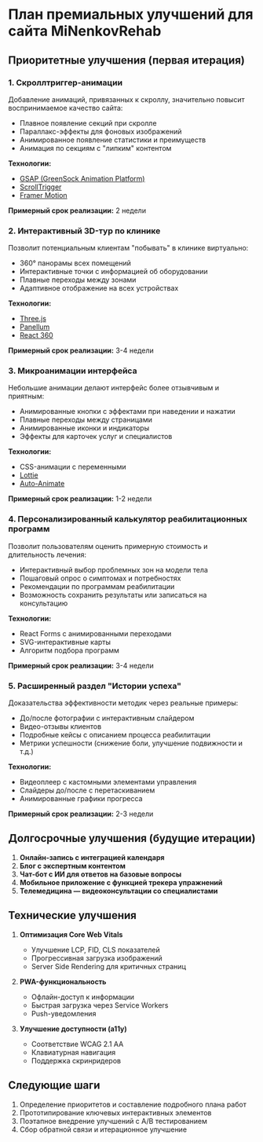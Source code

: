 # План премиальных улучшений для сайта MiNenkovRehab

## Приоритетные улучшения (первая итерация)

### 1. Скроллтриггер-анимации

Добавление анимаций, привязанных к скроллу, значительно повысит воспринимаемое качество сайта:

- Плавное появление секций при скролле
- Параллакс-эффекты для фоновых изображений
- Анимированное появление статистики и преимуществ
- Анимация по секциям с "липким" контентом

**Технологии:** 
- [GSAP (GreenSock Animation Platform)](https://greensock.com/gsap/)
- [ScrollTrigger](https://greensock.com/scrolltrigger/)
- [Framer Motion](https://www.framer.com/motion/)

**Примерный срок реализации:** 2 недели

### 2. Интерактивный 3D-тур по клинике

Позволит потенциальным клиентам "побывать" в клинике виртуально:

- 360° панорамы всех помещений
- Интерактивные точки с информацией об оборудовании
- Плавные переходы между зонами
- Адаптивное отображение на всех устройствах

**Технологии:**
- [Three.js](https://threejs.org/)
- [Panellum](https://pannellum.org/)
- [React 360](https://facebook.github.io/react-360/)

**Примерный срок реализации:** 3-4 недели

### 3. Микроанимации интерфейса

Небольшие анимации делают интерфейс более отзывчивым и приятным:

- Анимированные кнопки с эффектами при наведении и нажатии
- Плавные переходы между страницами
- Анимированные иконки и индикаторы
- Эффекты для карточек услуг и специалистов

**Технологии:**
- CSS-анимации с переменными
- [Lottie](https://airbnb.design/lottie/)
- [Auto-Animate](https://auto-animate.formkit.com/)

**Примерный срок реализации:** 1-2 недели

### 4. Персонализированный калькулятор реабилитационных программ

Позволит пользователям оценить примерную стоимость и длительность лечения:

- Интерактивный выбор проблемных зон на модели тела
- Пошаговый опрос о симптомах и потребностях
- Рекомендации по программам реабилитации
- Возможность сохранить результаты или записаться на консультацию

**Технологии:**
- React Forms с анимированными переходами
- SVG-интерактивные карты
- Алгоритм подбора программ

**Примерный срок реализации:** 3-4 недели

### 5. Расширенный раздел "Истории успеха"

Доказательства эффективности методик через реальные примеры:

- До/после фотографии с интерактивным слайдером
- Видео-отзывы клиентов
- Подробные кейсы с описанием процесса реабилитации
- Метрики успешности (снижение боли, улучшение подвижности и т.д.)

**Технологии:**
- Видеоплеер с кастомными элементами управления
- Слайдеры до/после с перетаскиванием
- Анимированные графики прогресса

**Примерный срок реализации:** 2-3 недели

## Долгосрочные улучшения (будущие итерации)

1. **Онлайн-запись с интеграцией календаря**
2. **Блог с экспертным контентом**
3. **Чат-бот с ИИ для ответов на базовые вопросы**
4. **Мобильное приложение с функцией трекера упражнений**
5. **Телемедицина — видеоконсультации со специалистами**

## Технические улучшения

1. **Оптимизация Core Web Vitals**
   - Улучшение LCP, FID, CLS показателей
   - Прогрессивная загрузка изображений
   - Server Side Rendering для критичных страниц

2. **PWA-функциональность**
   - Офлайн-доступ к информации
   - Быстрая загрузка через Service Workers
   - Push-уведомления

3. **Улучшение доступности (a11y)**
   - Соответствие WCAG 2.1 AA
   - Клавиатурная навигация
   - Поддержка скринридеров

## Следующие шаги

1. Определение приоритетов и составление подробного плана работ
2. Прототипирование ключевых интерактивных элементов
3. Поэтапное внедрение улучшений с A/B тестированием
4. Сбор обратной связи и итерационное улучшение 